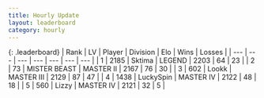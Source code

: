 ```yaml
---
title: Hourly Update
layout: leaderboard
category: hourly
---
```


{: .leaderboard}
| Rank | LV | Player | Division | Elo | Wins | Losses |
| --- | --- | --- | --- | --- | --- | --- |
| <span data-change="0">1</span> | 2185 | <span title="ID: 353063">Sktima</span> | LEGEND | <span data-change="0">2203</span> | <span data-change="0">64</span> | <span data-change="0">23</span> |
| <span data-change="0">2</span> | 73 | <span title="ID: 727221">MISTER BEAST</span> | MASTER II | <span data-change="0">2167</span> | <span data-change="0">76</span> | <span data-change="0">30</span> |
| <span data-change="0">3</span> | 602 | <span title="ID: 675058">Lookk</span> | MASTER III | <span data-change="0">2129</span> | <span data-change="0">87</span> | <span data-change="0">47</span> |
| <span data-change="0">4</span> | 1438 | <span title="ID: 498412">LuckySpin</span> | MASTER IV | <span data-change="0">2122</span> | <span data-change="0">48</span> | <span data-change="0">18</span> |
| <span data-change="0">5</span> | 560 | <span title="ID: 44257">Lizzy</span> | MASTER IV | <span data-change="0">2121</span> | <span data-change="0">32</span> | <span data-change="0">5</span> |